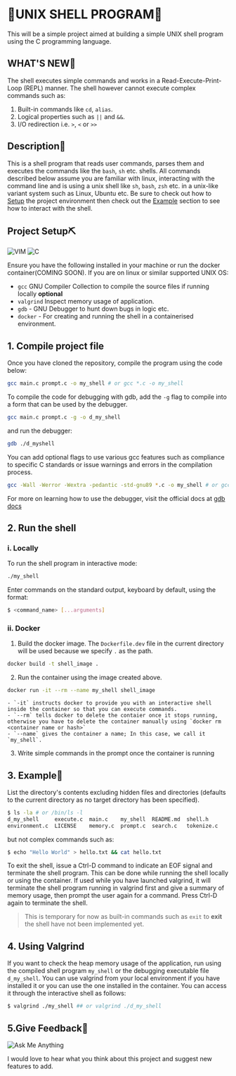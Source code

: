 # 🚀UNIX SHELL PROGRAM🚀

This will be a simple project aimed at building a simple UNIX shell program using the C programming language.


## WHAT'S NEW🚀

The shell executes simple commands and works in a Read-Execute-Print-Loop (REPL) manner.
The shell however cannot execute complex commands such as:
1. Built-in commands like `cd`, `alias`.
2. Logical properties such as `||` and `&&`.
3. I/O redirection i.e. `>`, `<` or `>>`


## Description📜

This is a shell program that reads user commands, parses them and executes the commands like the `bash`, `sh` etc. shells.
All commands described below assume you are familiar with linux, interacting with the command line and is using a unix shell like `sh`, `bash`, `zsh` etc. in a unix-like  variant system such as Linux, Ubuntu etc.
Be sure to check out how to [Setup](#project-setup) the project environment then check out the [Example](#3-example) section to see how to interact with the shell.

## Project Setup⛏

![VIM](https://img.shields.io/badge/VIM-%2311AB00.svg?&style=for-the-badge&logo=vim&logoColor=white)
![C](https://img.shields.io/badge/c-%2300599C.svg?style=for-the-badge&logo=c&logoColor=white)

Ensure you have the following installed in your machine or run the docker container(COMING SOON).
If you are on linux or similar supported UNIX OS:
 - `gcc` GNU Compiler Collection to compile the source files if running locally
 **optional**
 - `valgrind` Inspect memory usage of application.
 - `gdb` - GNU Debugger to hunt down bugs in logic etc.
 - `docker` - For creating and running the shell in a containerised environment.


## 1. Compile project file

Once you have cloned the repository, compile the program using the code below:

```sh
gcc main.c prompt.c -o my_shell # or gcc *.c -o my_shell
```

To compile the code for debugging with gdb, add the `-g` flag to compile into a form that can be used by the debugger.
```sh
gcc main.c prompt.c -g -o d_my_shell
```
and run the debugger:
```sh
gdb ./d_myshell
```
You can add optional flags to use various gcc features such as compliance to specific C standards or issue warnings and errors in the compilation process.
```sh
gcc -Wall -Werror -Wextra -pedantic -std-gnu89 *.c -o my_shell # or gcc <flags> -g -o d_my_shell for debugging as well
```
For more on learning how to use the debugger, visit the official docs at [gdb docs](https://sourceware.org/gdb/current/onlinedocs/gdb.html/)


## 2. Run the shell
### i. Locally

To run the shell program in interactive mode:
```sh
./my_shell
```
Enter commands on the standard output, keyboard by default, using the format:
```sh
$ <command_name> [...arguments]
```

### ii. Docker

1. Build the docker image. The `Dockerfile.dev` file in the current directory will be used because we specify `.` as the path.
```sh
docker build -t shell_image .
```
2. Run the container using the image created above.
```sh
docker run -it --rm --name my_shell shell_image
```
	- `-it` instructs docker to provide you with an interactive shell inside the container so that you can execute commands.
	- `--rm` tells docker to delete the contaier once it stops running, otherwise you have to delete the container manually using `docker rm <container name or hash>`
	- `--name` gives the container a name; In this case, we call it `my_shell`.
3. Write simple commands in the prompt once the container is running

## 3. Example📝
List the directory's contents excluding hidden files and directories (defaults to the current directory as no target directory has been specified). 
```sh
$ ls -la # or /bin/ls -l
d_my_shell     execute.c  main.c    my_shell  README.md  shell.h
environment.c  LICENSE    memory.c  prompt.c  search.c   tokenize.c
```
but not complex commands such as:
```sh
$ echo "Hello World" > hello.txt && cat hello.txt
```
To exit the shell, issue a Ctrl-D command to indicate an EOF signal and terminate the shell program. This can be done while running the shell locally or using the container.
If used while you have launched valgrind, it will terminate the shell program running in valgrind first and give a summary of memory usage, then prompt the user again for a command. Press Ctrl-D again to terminate the shell.
> This is temporary for now as built-in commands such as `exit` to **exit** the shell have not been implemented yet.

## 4. Using Valgrind

If you want to check the heap memory usage of the application, run using the compiled shell program `my_shell` or the debugging executable file `d_my_shell`.
You can use valgrind from your local environment if you have installed it or you can use the one installed in the container. You can access it through the interactive shell as follows:
```sh
$ valgrind ./my_shell ## or valgrind ./d_my_shell
```

## 5.Give Feedback🔄

![Ask Me Anything](https://img.shields.io/badge/Ask%20me-anything-1abc9c.svg)

I would love to hear what you think about this project and suggest new features to add.

